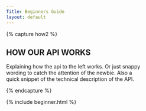 ```yaml
---
Title: Beginners Guide
layout: default
---
```



{% capture how2 %}

## HOW OUR API WORKS

Explaining how the api to the left works. Or just snappy  
wording to catch the attention of the newbie. Also a  
quick snippet of the technical description of the API.  

{% endcapture %}


{% include beginner.html %}